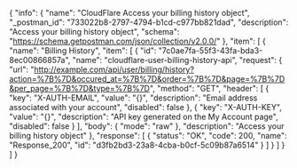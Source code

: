 {
  "info": {
    "name": "CloudFlare Access your billing history object",
    "_postman_id": "733022b8-2797-4794-b1cd-c977bb821dad",
    "description": "Access your billing history object",
    "schema": "https://schema.getpostman.com/json/collection/v2.0.0/"
  },
  "item": [
    {
      "name": "Billing History",
      "item": [
        {
          "id": "7c0ae7fa-55f3-43fa-bda3-8ec00866857a",
          "name": "cloudflare-user-billing-history-api",
          "request": {
            "url": "http://example.com/api/user/billing/history?action=%7B%7D&occured_at=%7B%7D&order=%7B%7D&page=%7B%7D&per_page=%7B%7D&type=%7B%7D",
            "method": "GET",
            "header": [
              {
                "key": "X-AUTH-EMAIL",
                "value": "{}",
                "description": "Email address associated with your account",
                "disabled": false
              },
              {
                "key": "X-AUTH-KEY",
                "value": "{}",
                "description": "API key generated on the My Account page",
                "disabled": false
              }
            ],
            "body": {
              "mode": "raw"
            },
            "description": "Access your billing history object"
          },
          "response": [
            {
              "status": "OK",
              "code": 200,
              "name": "Response_200",
              "id": "d3fb2bd3-23a8-4cba-b0cf-5c09b87a6514"
            }
          ]
        }
      ]
    }
  ]
}